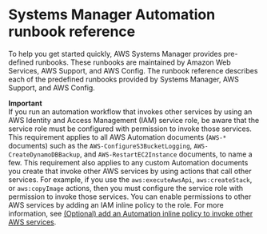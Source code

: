 # Systems Manager Automation runbook reference<a name="automation-documents-reference"></a>

To help you get started quickly, AWS Systems Manager provides pre\-defined runbooks\. These runbooks are maintained by Amazon Web Services, AWS Support, and AWS Config\. The runbook reference describes each of the predefined runbooks provided by Systems Manager, AWS Support, and AWS Config\.

**Important**  
If you run an automation workflow that invokes other services by using an AWS Identity and Access Management \(IAM\) service role, be aware that the service role must be configured with permission to invoke those services\. This requirement applies to all AWS Automation documents \(`AWS-*` documents\) such as the `AWS-ConfigureS3BucketLogging`, `AWS-CreateDynamoDBBackup`, and `AWS-RestartEC2Instance` documents, to name a few\. This requirement also applies to any custom Automation documents you create that invoke other AWS services by using actions that call other services\. For example, if you use the `aws:executeAwsApi`, `aws:createStack`, or `aws:copyImage` actions, then you must configure the service role with permission to invoke those services\. You can enable permissions to other AWS services by adding an IAM inline policy to the role\. For more information, see [\(Optional\) add an Automation inline policy to invoke other AWS services](automation-permissions.md#automation-role-add-inline-policy)\.